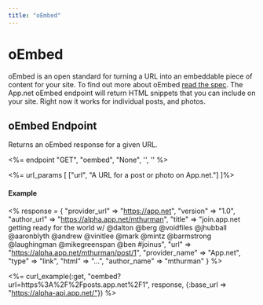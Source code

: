 ```yaml
---
title: "oEmbed"
---
```


# oEmbed

oEmbed is an open standard for turning a URL into an embeddable piece of content for your site. To find out more about oEmbed [read the spec](http://www.oembed.com/). The App.net oEmbed endpoint will return HTML snippets that you can include on your site. Right now it works for individual posts, and photos.


## oEmbed Endpoint

Returns an oEmbed response for a given URL.

<%= endpoint "GET", "oembed", "None", '', '' %>

<%= url_params [
  ["url", "A URL for a post or photo on App.net."]
]%>

#### Example

<% response = {
    "provider_url" => "https://app.net",
    "version" => "1.0",
    "author_url" => "https://alpha.app.net/mthurman",
    "title" => "join.app.net getting ready for the world w/ @dalton @berg @voidfiles @jhubball @aaronblyth @andrew @vinitlee @mark @mintz @barmstrong @laughingman @mikegreenspan @ben #joinus",
    "url" => "https://alpha.app.net/mthurman/post/1",
    "provider_name" => "App.net",
    "type" => "link",
    "html" => "...",
    "author_name" => "mthurman"
} %>

<%= curl_example(:get, "oembed?url=https%3A%2F%2Fposts.app.net%2F1", response, {:base_url => "https://alpha-api.app.net/"}) %>
